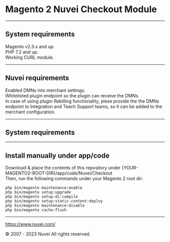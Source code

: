 # Magento 2 Nuvei Checkout Module

---

## System requirements
Magento v2.3.x and up.  
PHP 7.2 and up.  
Working CURL module.

---

## Nuvei requirements
Enabled DMNs into merchant settings.  
Whitelisted plugin endpoint so the plugin can receive the DMNs.  
In case of using plugin Rebilling functionality, plese provide the the DMNs endpoint to Integration and Teach Support teams, so it can be added to the merchant configuration.

---

## System requirements

---

## Install manually under app/code
Download & place the contents of this repository under {YOUR-MAGENTO2-ROOT-DIR}/app/code/Nuvei/Checkout  
Then, run the following commands under your Magento 2 root dir:
```
php bin/magento maintenance:enable
php bin/magento setup:upgrade
php bin/magento setup:di:compile
php bin/magento setup:static-content:deploy
php bin/magento maintenance:disable
php bin/magento cache:flush
```

---

https://www.nuvei.com/

© 2007 - 2023 Nuvei
All rights reserved.